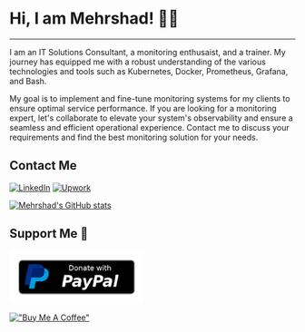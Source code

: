 # Hi, I am Mehrshad! 👨‍🏫
----

I am an IT Solutions Consultant, a monitoring enthusaist,
and a trainer. My journey has equipped me with a robust understanding 
of the various technologies and tools such as 
Kubernetes, Docker, Prometheus, Grafana, and Bash.

My goal is to implement and fine-tune monitoring systems for my 
clients to ensure optimal service performance. 
If you are looking for a monitoring expert, let's collaborate to 
elevate your system's observability and ensure a seamless and efficient 
operational experience. Contact me to discuss your requirements and 
find the best monitoring solution for your needs.

## Contact Me 
[![LinkedIn](https://img.shields.io/badge/linkedin-%230077B5.svg?style=for-the-badge&logo=linkedin&logoColor=white)](https://www.linkedin.com/in/mehrshad-lotfi)
[![Upwork](https://img.shields.io/badge/UpWork-6FDA44?style=for-the-badge&logo=Upwork&logoColor=white)](https://www.upwork.com/freelancers/mehrshadl)


[![Mehrshad's GitHub stats](https://github-readme-stats.vercel.app/api?username=mehr74&show_icons=true&&theme=dark)](https://github.com/anuraghazra/github-readme-stats)



## Support Me 🚀

[
  ![Donate with Paypal](https://raw.githubusercontent.com/mehr74/paypal-donate-button/master/paypal-donate-button.png)
](https://www.paypal.me/mirzamehrshad)

[!["Buy Me A Coffee"](https://www.buymeacoffee.com/assets/img/custom_images/orange_img.png)](https://www.buymeacoffee.com/mehr74)